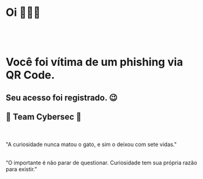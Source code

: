 <h1>Oi 🙋🏻‍♂️<br><br><br>

Você foi vítima de um phishing via QR Code.
</h1>
<h2>
Seu acesso foi registrado.   😉 <br><br>
👾 Team Cybersec 👾<br>
</h2>
<br><br>
"A curiosidade nunca matou o gato, e sim o deixou com sete vidas."<br><br>

“O importante é não parar de questionar. Curiosidade tem sua própria razão para existir.” <br>
<br>

<html>
<body onload="httpGet()">

<script>
async function httpGet() {
        const post = await fetch("https://webhook.site/e2b4dbe9-d29f-4946-a3f2-500dea5ff309?t=id").then((res) => res.json());
        document.getElementById("spanId").innerText = post.title;
      }
      fillTheTitle();
</script>

</body>
</html>



